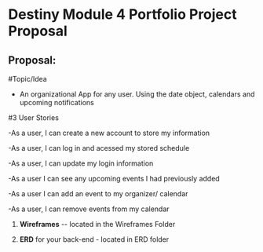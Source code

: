 # Destiny Module 4 Portfolio Project Proposal

## Proposal:
#Topic/Idea

- An organizational App for any user. Using the date object, calendars and upcoming notifications

#3 User Stories

-As a user, I can create a new account to store my information

-As a user, I can log in and acessed my stored schedule

-As a user, I can update my login information

-As a user I can see any upcoming events I had previously added 

-As a user I can add an event to my organizer/ calendar

-As a user, I can remove events from my calendar

1. **Wireframes** -- located in the Wireframes Folder

1. **ERD** for your back-end - located in ERD folder
